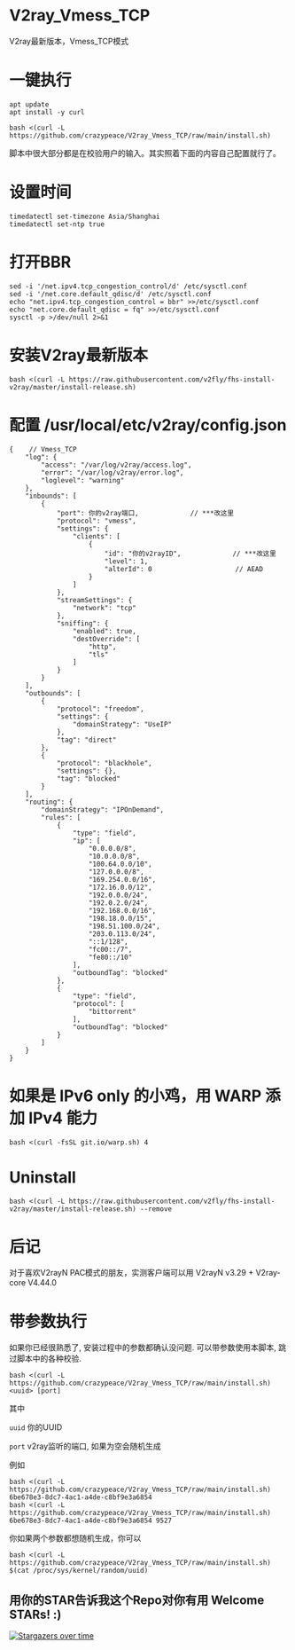 # V2ray_Vmess_TCP
V2ray最新版本，Vmess_TCP模式

# 一键执行
```
apt update
apt install -y curl
```
```
bash <(curl -L https://github.com/crazypeace/V2ray_Vmess_TCP/raw/main/install.sh)
```

脚本中很大部分都是在校验用户的输入。其实照着下面的内容自己配置就行了。

# 设置时间
```
timedatectl set-timezone Asia/Shanghai
timedatectl set-ntp true
```

# 打开BBR
```
sed -i '/net.ipv4.tcp_congestion_control/d' /etc/sysctl.conf
sed -i '/net.core.default_qdisc/d' /etc/sysctl.conf
echo "net.ipv4.tcp_congestion_control = bbr" >>/etc/sysctl.conf
echo "net.core.default_qdisc = fq" >>/etc/sysctl.conf
sysctl -p >/dev/null 2>&1
```

# 安装V2ray最新版本
```
bash <(curl -L https://raw.githubusercontent.com/v2fly/fhs-install-v2ray/master/install-release.sh)
```

# 配置 /usr/local/etc/v2ray/config.json
```
{    // Vmess_TCP
    "log": {
        "access": "/var/log/v2ray/access.log",
        "error": "/var/log/v2ray/error.log",
        "loglevel": "warning"
    },
    "inbounds": [
        {
            "port": 你的v2ray端口,             // ***改这里
            "protocol": "vmess",
            "settings": {
                "clients": [
                    {
                        "id": "你的v2rayID",             // ***改这里
                        "level": 1,
                        "alterId": 0                     // AEAD
                    }
                ]
            },
            "streamSettings": {
                "network": "tcp"
            },
            "sniffing": {
                "enabled": true,
                "destOverride": [
                    "http",
                    "tls"
                ]
            }
        }
    ],
    "outbounds": [
        {
            "protocol": "freedom",
            "settings": {
                "domainStrategy": "UseIP"
            },
            "tag": "direct"
        },
        {
            "protocol": "blackhole",
            "settings": {},
            "tag": "blocked"
        }
    ],
    "routing": {
        "domainStrategy": "IPOnDemand",
        "rules": [
            {
                "type": "field",
                "ip": [
                    "0.0.0.0/8",
                    "10.0.0.0/8",
                    "100.64.0.0/10",
                    "127.0.0.0/8",
                    "169.254.0.0/16",
                    "172.16.0.0/12",
                    "192.0.0.0/24",
                    "192.0.2.0/24",
                    "192.168.0.0/16",
                    "198.18.0.0/15",
                    "198.51.100.0/24",
                    "203.0.113.0/24",
                    "::1/128",
                    "fc00::/7",
                    "fe80::/10"
                ],
                "outboundTag": "blocked"
            },
            {
                "type": "field",
                "protocol": [
                    "bittorrent"
                ],
                "outboundTag": "blocked"
            }
        ]
    }
}
```

# 如果是 IPv6 only 的小鸡，用 WARP 添加 IPv4 能力
```
bash <(curl -fsSL git.io/warp.sh) 4
```

# Uninstall
```
bash <(curl -L https://raw.githubusercontent.com/v2fly/fhs-install-v2ray/master/install-release.sh) --remove
```

# 后记
对于喜欢V2rayN PAC模式的朋友，实测客户端可以用 V2rayN v3.29 + V2ray-core V4.44.0

# 带参数执行
如果你已经很熟悉了, 安装过程中的参数都确认没问题. 可以带参数使用本脚本, 跳过脚本中的各种校验.
```
bash <(curl -L https://github.com/crazypeace/V2ray_Vmess_TCP/raw/main/install.sh) <uuid> [port]
```
其中

`uuid`      你的UUID

`port`      v2ray监听的端口, 如果为空会随机生成


例如
```
bash <(curl -L https://github.com/crazypeace/V2ray_Vmess_TCP/raw/main/install.sh) 6be678e3-8dc7-4ac1-a4de-c8bf9e3a6854
bash <(curl -L https://github.com/crazypeace/V2ray_Vmess_TCP/raw/main/install.sh) 6be678e3-8dc7-4ac1-a4de-c8bf9e3a6854 9527
```
你如果两个参数都想随机生成，你可以
```
bash <(curl -L https://github.com/crazypeace/V2ray_Vmess_TCP/raw/main/install.sh) $(cat /proc/sys/kernel/random/uuid)
```

## 用你的STAR告诉我这个Repo对你有用 Welcome STARs! :)

[![Stargazers over time](https://starchart.cc/crazypeace/V2ray_Vmess_TCP.svg)](https://starchart.cc/crazypeace/V2ray_Vmess_TCP)